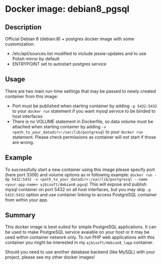 # Docker image: debian8_pgsql

## Description

Official Debian 8 (debian:8) + postgres docker image with some customization:
* /etc/apt/sources.list modified to include jessie-updates and to use Polish mirror by default
* ENTRYPOINT set to autostart postgres service

## Usage

There are two main run-time settings that may be passed to newly created container from this image:
* Port must be published when starting container by adding `-p 5432:5432` to your `docker run` statement if you want mysql service to be binded to host interfaces
* There is no VOLUME statement in Dockerfile, so data volume must be attached when starting container by adding `-v <path_to_your_datadir>:/var/lib/postgresql` to your `docker run` statement. Please check permissions as container will not start if those are wrong.

## Example

To successfully start a new container using this image please specify port (here port 3306) and volume options as in following example:
`docker run -dp 5432:5432 -v <path_to_your_datadir>:/var/lib/postgresql --name <your-app-name> ajbisoft/debian8-pgsql`
This will expose and publish mysql container on port 5432 on all host interfaces, but you may skip `-p 5432:5432` option and use container linking to access PostgreSQL container from within your app.

## Summary

This docker image is best suited for simple PostgreSQL applications. It can be used to make PostgreSQL service avaiable on your host or it may be used within container network only. To run PHP web applications with this container you might be interested in my `ajbisoft/debian8_lapp` container.

Should you need to use another database backend (like MySQL) with your project, please see my other docker images!
